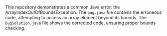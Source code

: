 This repository demonstrates a common Java error: the ArrayIndexOutOfBoundsException.  The `bug.java` file contains the erroneous code, attempting to access an array element beyond its bounds. The `bugSolution.java` file shows the corrected code, ensuring proper bounds checking.